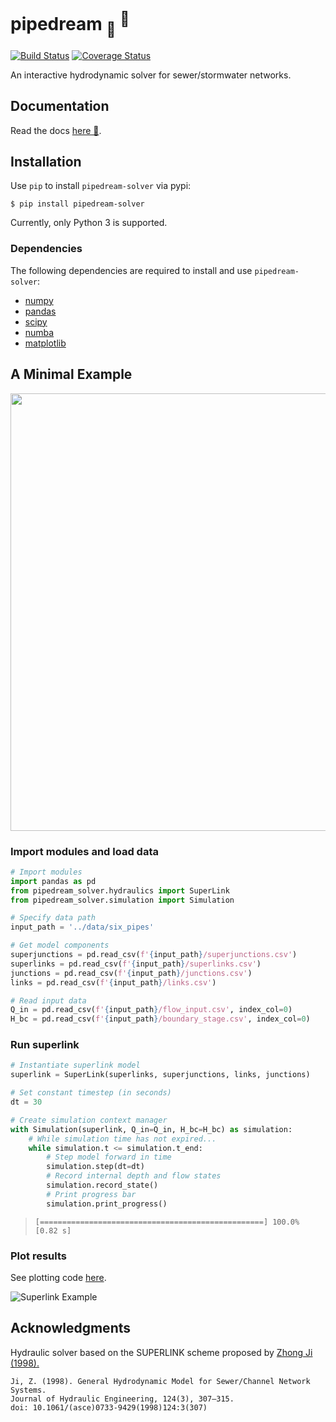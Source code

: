 # pipedream <sub>🚰</sub> <sup>💭</sup>
[![Build Status](https://travis-ci.org/mdbartos/pipedream.svg?branch=master)](https://travis-ci.org/mdbartos/pipedream) [![Coverage Status](https://coveralls.io/repos/github/mdbartos/pipedream/badge.svg?branch=master)](https://coveralls.io/github/mdbartos/pipedream?branch=master)

An interactive hydrodynamic solver for sewer/stormwater networks.

## Documentation

Read the docs [here 📖](https://mdbartos.github.io/pipedream/).

## Installation

Use `pip` to install `pipedream-solver` via pypi:

```shell
$ pip install pipedream-solver
```

Currently, only Python 3 is supported.

### Dependencies

The following dependencies are required to install and use `pipedream-solver`:

- [numpy](http://www.numpy.org/)
- [pandas](https://pandas.pydata.org/)
- [scipy](https://www.scipy.org/)
- [numba](https://numba.pydata.org/)
- [matplotlib](https://matplotlib.org/)

## A Minimal Example

<img src="https://s3.us-east-2.amazonaws.com/mdbartos-img/superlink/example_network_ji.png" width="700">

### Import modules and load data

```python
# Import modules
import pandas as pd
from pipedream_solver.hydraulics import SuperLink
from pipedream_solver.simulation import Simulation

# Specify data path
input_path = '../data/six_pipes'

# Get model components
superjunctions = pd.read_csv(f'{input_path}/superjunctions.csv')
superlinks = pd.read_csv(f'{input_path}/superlinks.csv')
junctions = pd.read_csv(f'{input_path}/junctions.csv')
links = pd.read_csv(f'{input_path}/links.csv')

# Read input data
Q_in = pd.read_csv(f'{input_path}/flow_input.csv', index_col=0)
H_bc = pd.read_csv(f'{input_path}/boundary_stage.csv', index_col=0)
```

### Run superlink

```python
# Instantiate superlink model
superlink = SuperLink(superlinks, superjunctions, links, junctions)

# Set constant timestep (in seconds)
dt = 30

# Create simulation context manager
with Simulation(superlink, Q_in=Q_in, H_bc=H_bc) as simulation:
    # While simulation time has not expired...
    while simulation.t <= simulation.t_end:
        # Step model forward in time
        simulation.step(dt=dt)
        # Record internal depth and flow states
        simulation.record_state()
        # Print progress bar
        simulation.print_progress()
```

> `[==================================================] 100.0% [0.82 s]`


### Plot results

See plotting code [here](https://github.com/mdbartos/superlink/blob/master/test/six_pipe_test.ipynb).

![Superlink Example](https://s3.us-east-2.amazonaws.com/mdbartos-img/superlink/superlink_test.png)

## Acknowledgments

Hydraulic solver based on the SUPERLINK scheme proposed by [Zhong Ji (1998).](https://ascelibrary.org/doi/10.1061/%28ASCE%290733-9429%281998%29124%3A3%28307%29)

```
Ji, Z. (1998). General Hydrodynamic Model for Sewer/Channel Network Systems.
Journal of Hydraulic Engineering, 124(3), 307–315.
doi: 10.1061/(asce)0733-9429(1998)124:3(307)
```

